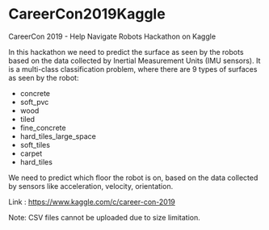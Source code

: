 # CareerCon2019Kaggle
CareerCon 2019 - Help Navigate Robots Hackathon on Kaggle

In this hackathon we need to predict the surface as seen by the robots based on the data collected by Inertial Measurement Units (IMU sensors). It is a multi-class classification problem, where there are 9 types of surfaces as seen by the robot:
- concrete
- soft_pvc
- wood
- tiled
- fine_concrete
- hard_tiles_large_space
- soft_tiles
- carpet
- hard_tiles

We need to predict which floor the robot is on, based on the data collected by sensors like acceleration, velocity, orientation.

Link : https://www.kaggle.com/c/career-con-2019

Note: CSV files cannot be uploaded due to size limitation.
